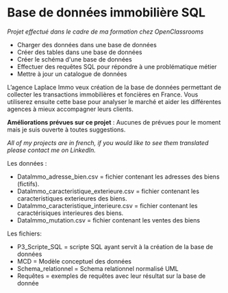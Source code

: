 # Base de données immobilière SQL

*Projet effectué dans le cadre de ma formation chez OpenClassrooms* 

* Charger des données dans une base de données
* Créer des tables dans une base de données
* Créer le schéma d'une base de données
*	Effectuer des requêtes SQL pour répondre à une problématique métier
*	Mettre à jour un catalogue de données


  L’agence Laplace Immo veux création de la base de données permettant de collecter les transactions immobilières et foncières en France. Vous utiliserez ensuite cette base pour analyser le marché et aider les différentes agences à mieux accompagner leurs clients.
  

__Améliorations prévues sur ce projet__ : Aucunes de prévues pour le moment mais je suis ouverte à toutes suggestions. 

*All of my projects are in french, if you would like to see them translated please contact me on LinkedIn.*

Les données :
- DataImmo_adresse_bien.csv = fichier contenant les adresses des biens (fictifs).
- DataImmo_caracteristique_exterieure.csv = fichier contenant les caracteristiques exterieures des biens.
- DataImmo_caracteristique_interieure.csv = fichier contenant les caractérisiques interieures des biens.
- DataImmo_mutation.csv = fichier contenant les ventes des biens

Les fichiers:
- P3_Scripte_SQL = scripte SQL ayant servit à la création de la base de données
- MCD = Modèle conceptuel des données
- Schema_relationnel = Schema relationnel normalisé UML
- Requêtes = exemples de requêtes avec leur résultat sur la base de donnée
